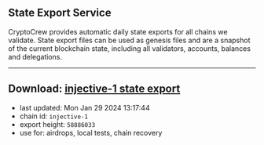 ## State Export Service
CryptoCrew provides automatic daily state exports for all chains we validate. State export files can be used as genesis files and are a snapshot of the current blockchain state, including all validators, accounts, balances and delegations.

---
**Download: [injective-1 state export](https://dl.ccvalidators.com/SERVICE/injective/injective-1_export_58886033.json)**
---

- last updated: Mon Jan 29 2024 13:17:44
- chain id: `injective-1`
- export height: `58886033`
- use for: airdrops, local tests, chain recovery
